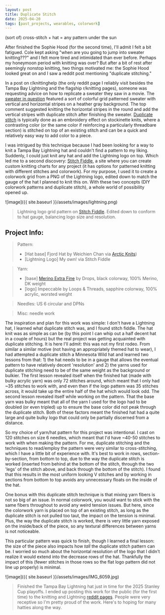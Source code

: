 ```yaml
---
layout: post
title: Duplicate Stitch
date: 2025-04-20
tags: [past_projects, wearables, colorwork]
---
```


(sort of) cross-stitch + hat = any pattern under the sun


After finished the Sophie Hood (for the second time), I'll admit I felt a bit fatigued. Cole kept asking "when are you going to jump into sweater knitting???" and I felt more tired and intimidated than ever before. Perhaps my honeymoon period with knitting was over? But after a bit of rest after seemingly nonstop knitting, two things motivated me: the Sophie Hood looked great on and I saw a reddit post mentioning "duplicate stitching."


In a post on r/knittinghelp (the only reddit page I reliably visit besides the Tampa Bay Lightning and the flagship r/knitting pages), someone was requesting advice on how to replicate a sweater they saw in a movie. The [sweater in question](https://www.reddit.com/r/knittinghelp/comments/1k14mei/jenny_slates_dying_for_sex_sweater_hard_to/) featured a sort of colorful grid patterned sweater with vertical and horizontal stripes on a heather gray background. The top comment suggested knitting the horizontal stripes in the round and add the vertical stripes with duplicate stitch after finishing the sweater. [Duplicate stitch](https://www.purlsoho.com/create/duplicate-stitch/?srsltid=AfmBOoozoKpMINJ3sivjAmlJV6oF400UCXSv6sdaMgfQrewyaa2HdTHs) is typically done as an embroidery effect on stockinette knits, where a contrasting color (or the same color if reinforcing a particularly threadbare section) is stitched on top of an existing stitch and can be a quick and relatively easy way to add color to a piece. 

I was intrigued by this technique because I had been looking for a way to knit a Tampa Bay Lightning hat and couldn't find a pattern to my liking. Suddenly, I could just knit any hat and add the Lightning logo on top. Which led me to a second discovery: [Stitch Fiddle](https://www.stitchfiddle.com/en), a site where you can create custom knitting charts for any project (it has options for patterned knitting with different stitches and colorwork). For my purpose, I used it to create a colorwork grid from a PNG of the Lightning logo, edited down to match the gauge of the hat I planned to knit this on. With these two concepts (DIY colorwork patterns and duplicate stitch), a whole world of possibility opened up. 


![image]({{ site.baseurl }}/assets/images/lightning.png)

> Lightning logo grid pattern on [Stitch Fiddle](https://www.stitchfiddle.com/en). Edited down to conform to hat gauge, balancing logo size and resolution. 


## Project Info: 
> Pattern: 
> - [Hat base] Fjord Hat by Weichien Chan via [Arctic Knits](https://saskie.co/arctic-knits))
> - [Lightning Logo] My own! via Stitch Fiddle 

> Yarn: 
> - [base] [Merino Extra Fine](https://www.garnstudio.com/yarn.php?show=drops-merino-extra-fine&cid=19) by Drops, black colorway, 100% Merino, DK weight
> - [logo] Impeccable by Loops & Threads, sapphire colorway, 100% acrylic, worsted weight

> Needles: US 6 circular and DPNs

> Misc: needle work


The inspiration and plan for this work was simple: I don't have a Lightning hat, I learned what duplicate stitch was, and I found stitch fiddle. The hat knit was as simple as can be (by this point I can whip out a half decent hat in a couple of hours) but the real project was getting acquainted with duplicate stitching. It is here I'll admit: this was not my first rodeo. From similar a similar motive (not having an appropriately themed hat to wear), I had attempted a duplicate stitch a Minnesota Wild hat and learned two lessons from that: 1) the hat needs to be in a gauge that allows the eventual pattern to have relatively decent 'resolution' and 2) the yarns used for duplicate stitching need to be of the same weight as the background or bulkier. The first lesson revealed itself when the finished hat (made with bulky acrylic yarn) was only 72 stitches around, which meant that I only had ~35 stitches to work with, and even then if the logo pattern was 35 stitches across, it would take up the entire half of the hat which would look odd. The second lesson revealed itself while working on the pattern. That the base yarn was bulky meant that all of the yarn I used for the logo had to be doubled (or even tripled) up to ensure the base color did not peak through the duplicate stitch. Both of these factors meant the finished hat had a quite large and quite bulky logo that could only be partially discerned from a distance. 

So my choice of yarn/hat pattern for this project was intentional. I cast on 120 stitches on size 6 needles, which meant that I'd have ~40-50 stitches to work with when making the pattern. For me, duplicate stitching and the techniques to read/employ the pattern were very similar to cross-stitching, which I have a little bit of experience with. It's best to work in rows, section-by-section, from bottom to top, due to the way the duplicate stitch is worked (inserted from behind at the bottom of the stitch, through the two 'legs' of the stitch above, and back through the bottom of the stitch). I found that this results in the most uniform looking V stitches and by working in sections from bottom to top avoids any unnecessary floats on the inside of the hat. 

One bonus with this duplicate stitch technique is that mixing yarn fibers is not so big of an issue. In normal colorwork, you would want to stick with the same fibers throughout to avoid any weird tension issues. But here, since the colorwork yarn is placed on top of an existing stitch, as long as the duplicate stitch is not pulled too taut, the impact on the tension is minimal. Plus, the way the duplicate stitch is worked, there is very little yarn exposed on the inside/back of the piece, so any textural differences between yarns is not noticeable. 

This particular pattern was quick to finish, though I learned a final lesson: the size of the piece also impacts how *tall* the duplicate stitch pattern can be. I worried so much about the horizontal resolution of the logo that I didn't realize it would extend into the decrease rows of the hat. Thankfully the impact of this (fewer stitches in those rows so the flat logo pattern did not line up properly) is minimal.  

![image]({{ site.baseurl }}/assets/images/IMG_6059.jpg)

> Finished the Tampa Bay Lightning hat just in time for the 2025 Stanley Cup playoffs. I ended up posting this work for the public (for the first time) to the knitting and Lightning [reddit pages](https://www.reddit.com/r/TampaBayLightning/comments/1k4kb3d/finished_in_time_for_game_1_battle_of_florida/). People were very receptive so I'm pretty proud of the work. Here's to hoping for many hatties along the way. 




